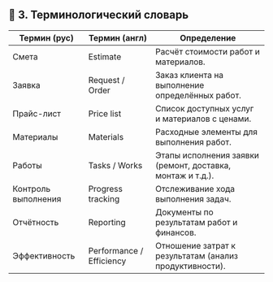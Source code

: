 ﻿## 📄 3. Терминологический словарь

| Термин (рус)              | Термин (англ)              | Определение                                                 |
|--------------------------|----------------------------|-------------------------------------------------------------|
| Смета                    | Estimate                   | Расчёт стоимости работ и материалов.                        |
| Заявка                   | Request / Order            | Заказ клиента на выполнение определённых работ.             |
| Прайс-лист               | Price list                 | Список доступных услуг и материалов с ценами.               |
| Материалы                | Materials                  | Расходные элементы для выполнения работ.                    |
| Работы                   | Tasks / Works              | Этапы исполнения заявки (ремонт, доставка, монтаж и т.д.).  |
| Контроль выполнения      | Progress tracking          | Отслеживание хода выполнения задач.                         |
| Отчётность               | Reporting                  | Документы по результатам работ и финансов.                  |
| Эффективность            | Performance / Efficiency   | Отношение затрат к результатам (анализ продуктивности).     |
